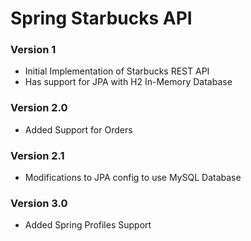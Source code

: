 # Spring Starbucks API


### Version 1

* Initial Implementation of Starbucks REST API
* Has support for JPA with H2 In-Memory Database


### Version 2.0

* Added Support for Orders


### Version 2.1

* Modifications to JPA config to use MySQL Database


### Version 3.0

* Added Spring Profiles Support

